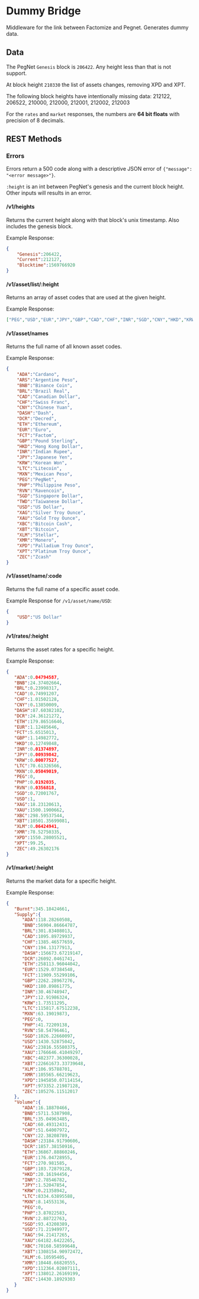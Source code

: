 # Dummy Bridge
Middleware for the link between Factomize and Pegnet. Generates dummy data.

## Data

The PegNet `Genesis` block is `206422`. Any height less than that is not support.

At block height `210330` the list of assets changes, removing XPD and XPT.

The following block heights have intentionally missing data: 212122, 206522, 210000, 212000, 212001, 212002, 212003

For the `rates` and `market` responses, the numbers are **64 bit floats** with precision of 8 decimals.


## REST Methods
### Errors

Errors return a 500 code along with a descriptive JSON error of `{"message": "<error message>"}`.

`:height` is an int between PegNet's genesis and the current block height. Other inputs will results in an error.

#### /v1/heights

Returns the current height along with that block's unix timestamp. Also includes the genesis block.

Example Response:
```json
{
    "Genesis":206422,
    "Current":212127,
    "Blocktime":1569766920
}
```

#### /v1/asset/list/:height

Returns an array of asset codes that are used at the given height.

Example Response:
```json
["PEG","USD","EUR","JPY","GBP","CAD","CHF","INR","SGD","CNY","HKD","KRW","BRL","PHP","MXN","XAU","XAG","XPD","XPT","XBT","ETH","LTC","RVN","XBC","FCT","BNB","XLM","ADA","XMR","DASH","ZEC","DCR"]
```

#### /v1/asset/names

Returns the full name of all known asset codes.

Example Response:
```json
{ 
    "ADA":"Cardano",
    "ARS":"Argentine Peso",
    "BNB":"Binance Coin",
    "BRL":"Brazil Real",
    "CAD":"Canadian Dollar",
    "CHF":"Swiss Franc",
    "CNY":"Chinese Yuan",
    "DASH":"Dash",
    "DCR":"Decred",
    "ETH":"Ethereum",
    "EUR":"Euro",
    "FCT":"Factom",
    "GBP":"Pound Sterling",
    "HKD":"Hong Kong Dollar",
    "INR":"Indian Rupee",
    "JPY":"Japanese Yen",
    "KRW":"Korean Won",
    "LTC":"Litecoin",
    "MXN":"Mexican Peso",
    "PEG":"PegNet",
    "PHP":"Philippine Peso",
    "RVN":"Ravencoin",
    "SGD":"Singapore Dollar",
    "TWD":"Taiwanese Dollar",
    "USD":"US Dollar",
    "XAG":"Silver Troy Ounce",
    "XAU":"Gold Troy Ounce",
    "XBC":"Bitcoin Cash",
    "XBT":"Bitcoin",
    "XLM":"Stellar",
    "XMR":"Monero",
    "XPD":"Palladium Troy Ounce",
    "XPT":"Platinum Troy Ounce",
    "ZEC":"Zcash"
}
```

#### /v1/asset/name/:code

Returns the full name of a specific asset code.

Example Response for `/v1/asset/name/USD`:
```json
{
    "USD":"US Dollar"
}
```

#### /v1/rates/:height

Returns the asset rates for a specific height. 

Example Response:
```json
{ 
   "ADA":0.04794587,
   "BNB":24.37402664,
   "BRL":0.23998317,
   "CAD":0.74991207,
   "CHF":1.01502128,
   "CNY":0.13850009,
   "DASH":87.60382102,
   "DCR":24.36121272,
   "ETH":179.86516646,
   "EUR":1.12485646,
   "FCT":5.6515013,
   "GBP":1.14982772,
   "HKD":0.12749848,
   "INR":0.01374897,
   "JPY":0.00939842,
   "KRW":0.00077527,
   "LTC":70.61326566,
   "MXN":0.05049019,
   "PEG":0,
   "PHP":0.0192035,
   "RVN":0.0356818,
   "SGD":0.72001767,
   "USD":1,
   "XAG":18.23120613,
   "XAU":1500.1900662,
   "XBC":298.59537544,
   "XBT":10501.35699081,
   "XLM":0.06424941,
   "XMR":78.52750335,
   "XPD":1550.28005521,
   "XPT":99.25,
   "ZEC":49.26302176
}
```

#### /v1/market/:height

Returns the market data for a specific height.

Example Response:
```json
{ 
   "Burnt":345.18424661,
   "Supply":{ 
      "ADA":118.28260508,
      "BNB":56904.86664787,
      "BRL":301.83408013,
      "CAD":1095.89729937,
      "CHF":1385.46577659,
      "CNY":194.13177913,
      "DASH":156673.67219147,
      "DCR":26092.0461741,
      "ETH":258113.96044042,
      "EUR":1529.07384548,
      "FCT":11909.55299106,
      "GBP":2262.28967276,
      "HKD":180.89861775,
      "INR":30.46748947,
      "JPY":12.91986324,
      "KRW":1.73511295,
      "LTC":115817.67512238,
      "MXN":63.19019873,
      "PEG":0,
      "PHP":41.72209138,
      "RVN":58.54796461,
      "SGD":1026.22660097,
      "USD":1430.52875042,
      "XAG":23816.55580375,
      "XAU":1766646.41049297,
      "XBC":482377.36300028,
      "XBT":22661673.33739648,
      "XLM":106.95788701,
      "XMR":105565.66219623,
      "XPD":1945850.07114154,
      "XPT":973352.21987128,
      "ZEC":105276.11512017
   },
   "Volume":{ 
      "ADA":16.18870466,
      "BNB":5711.5387908,
      "BRL":35.04963485,
      "CAD":60.49312431,
      "CHF":51.64007972,
      "CNY":22.38208789,
      "DASH":23184.91790606,
      "DCR":1857.38150916,
      "ETH":36867.88860246,
      "EUR":176.04728955,
      "FCT":270.981585,
      "GBP":103.72879128,
      "HKD":20.16194456,
      "INR":2.78546782,
      "JPY":1.52047854,
      "KRW":0.21358942,
      "LTC":8334.63895588,
      "MXN":8.14553136,
      "PEG":0,
      "PHP":3.87022583,
      "RVN":2.88722763,
      "SGD":93.43208389,
      "USD":71.21949977,
      "XAG":94.21417265,
      "XAU":64182.6422265,
      "XBC":70168.58599648,
      "XBT":1308154.90972472,
      "XLM":6.10595405,
      "XMR":10448.66820555,
      "XPD":112364.02807111,
      "XPT":138012.26169199,
      "ZEC":14430.18929303
   }
}
```